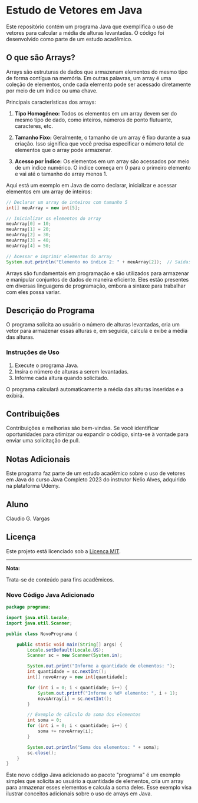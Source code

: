 # Estudo de Vetores em Java

Este repositório contém um programa Java que exemplifica o uso de vetores para calcular a média de alturas levantadas. O código foi desenvolvido como parte de um estudo acadêmico.

## O que são Arrays?

Arrays são estruturas de dados que armazenam elementos do mesmo tipo de forma contígua na memória. Em outras palavras, um array é uma coleção de elementos, onde cada elemento pode ser acessado diretamente por meio de um índice ou uma chave.

Principais características dos arrays:

1. **Tipo Homogêneo:** Todos os elementos em um array devem ser do mesmo tipo de dado, como inteiros, números de ponto flutuante, caracteres, etc.

2. **Tamanho Fixo:** Geralmente, o tamanho de um array é fixo durante a sua criação. Isso significa que você precisa especificar o número total de elementos que o array pode armazenar.

3. **Acesso por Índice:** Os elementos em um array são acessados por meio de um índice numérico. O índice começa em 0 para o primeiro elemento e vai até o tamanho do array menos 1.

Aqui está um exemplo em Java de como declarar, inicializar e acessar elementos em um array de inteiros:

```java
// Declarar um array de inteiros com tamanho 5
int[] meuArray = new int[5];

// Inicializar os elementos do array
meuArray[0] = 10;
meuArray[1] = 20;
meuArray[2] = 30;
meuArray[3] = 40;
meuArray[4] = 50;

// Acessar e imprimir elementos do array
System.out.println("Elemento no índice 2: " + meuArray[2]);  // Saída: 30
```

Arrays são fundamentais em programação e são utilizados para armazenar e manipular conjuntos de dados de maneira eficiente. Eles estão presentes em diversas linguagens de programação, embora a sintaxe para trabalhar com eles possa variar.

## Descrição do Programa

O programa solicita ao usuário o número de alturas levantadas, cria um vetor para armazenar essas alturas e, em seguida, calcula e exibe a média das alturas.

### Instruções de Uso

1. Execute o programa Java.
2. Insira o número de alturas a serem levantadas.
3. Informe cada altura quando solicitado.

O programa calculará automaticamente a média das alturas inseridas e a exibirá.

## Contribuições

Contribuições e melhorias são bem-vindas. Se você identificar oportunidades para otimizar ou expandir o código, sinta-se à vontade para enviar uma solicitação de pull.

## Notas Adicionais

Este programa faz parte de um estudo acadêmico sobre o uso de vetores em Java do curso Java Completo 2023 do instrutor Nelio Alves, adquirido na plataforma Udemy.

## Aluno

Claudio G. Vargas 

## Licença

Este projeto está licenciado sob a [Licença MIT](LICENSE).

---

**Nota:** 

Trata-se de conteúdo para fins acadêmicos.

### Novo Código Java Adicionado

```java
package programa;

import java.util.Locale;
import java.util.Scanner;

public class NovoPrograma {

    public static void main(String[] args) {
        Locale.setDefault(Locale.US);
        Scanner sc = new Scanner(System.in);

        System.out.print("Informe a quantidade de elementos: ");
        int quantidade = sc.nextInt();
        int[] novoArray = new int[quantidade];

        for (int i = 0; i < quantidade; i++) {
            System.out.printf("Informe o %dº elemento: ", i + 1);
            novoArray[i] = sc.nextInt();
        }

        // Exemplo de cálculo da soma dos elementos
        int soma = 0;
        for (int i = 0; i < quantidade; i++) {
            soma += novoArray[i];
        }

        System.out.println("Soma dos elementos: " + soma);
        sc.close();
    }
}
```

Este novo código Java adicionado ao pacote "programa" é um exemplo simples que solicita ao usuário a quantidade de elementos, cria um array para armazenar esses elementos e calcula a soma deles. Esse exemplo visa ilustrar conceitos adicionais sobre o uso de arrays em Java.
